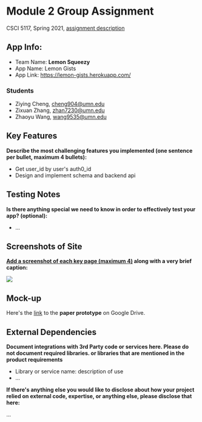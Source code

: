 # Module 2 Group Assignment

CSCI 5117, Spring 2021, [assignment description](https://canvas.umn.edu/courses/217951/pages/project-1)

## App Info:

* Team Name: **Lemon Squeezy**
* App Name: Lemon Gists
* App Link: <https://lemon-gists.herokuapp.com/>

### Students

* Ziying Cheng, cheng904@umn.edu
* Zixuan Zhang, zhan7230@umn.edu
* Zhaoyu Wang, wang9535@umn.edu


## Key Features

**Describe the most challenging features you implemented
(one sentence per bullet, maximum 4 bullets):**

* Get user_id by user's auth0_id
* Design and implement schema and backend api

## Testing Notes

**Is there anything special we need to know in order to effectively test your app? (optional):**

* ...


## Screenshots of Site

**[Add a screenshot of each key page (maximum 4)](https://stackoverflow.com/questions/10189356/how-to-add-screenshot-to-readmes-in-github-repository)
along with a very brief caption:**

![](https://media.giphy.com/media/o0vwzuFwCGAFO/giphy.gif)


## Mock-up 

Here's the [link](https://drive.google.com/file/d/1dfxoe_rPjN6-7FXmW1-2iv5YfL5lZwBw/view?usp=sharing) to the **paper prototype** on Google Drive.



## External Dependencies

**Document integrations with 3rd Party code or services here.
Please do not document required libraries. or libraries that are mentioned in the product requirements**

* Library or service name: description of use
* ...

**If there's anything else you would like to disclose about how your project
relied on external code, expertise, or anything else, please disclose that
here:**

...

